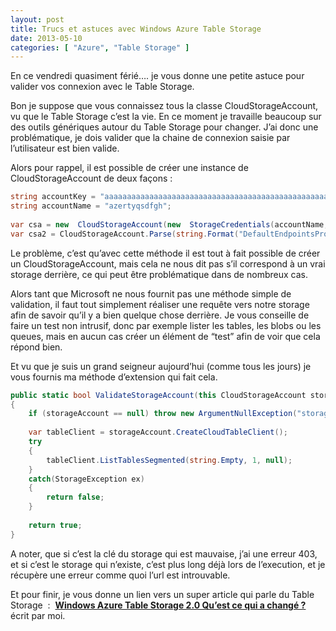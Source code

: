 ```yaml
---
layout: post
title: Trucs et astuces avec Windows Azure Table Storage
date: 2013-05-10
categories: [ "Azure", "Table Storage" ]
---
```


En ce vendredi quasiment férié…. je vous donne une petite astuce pour valider vos connexion avec le Table Storage.

Bon je suppose que vous connaissez tous la classe CloudStorageAccount, vu que le Table Storage c’est la vie. En ce moment je travaille beaucoup sur des outils génériques autour du Table Storage pour changer. J’ai donc une problématique, je dois valider que la chaine de connexion saisie par l’utilisateur est bien valide.

Alors pour rappel, il est possible de créer une instance de CloudStorageAccount de deux façons :

```csharp
string accountKey = "aaaaaaaaaaaaaaaaaaaaaaaaaaaaaaaaaaaaaaaaaaaaaaaaaaaaaaaaaaaaaaaaaaaaaaaaaaaaaaaaaaaaaaaa";  
string accountName = "azertyqsdfgh";  
  
var csa = new  CloudStorageAccount(new  StorageCredentials(accountName, accountKey), true);  
var csa2 = CloudStorageAccount.Parse(string.Format("DefaultEndpointsProtocol=https;AccountName={0};AccountKey={1}", accountKey, accountName));
```

Le problème, c’est qu’avec cette méthode il est tout à fait possible de créer un CloudStorageAccount, mais cela ne nous dit pas s’il correspond à un vrai storage derrière, ce qui peut être problématique dans de nombreux cas.

Alors tant que Microsoft ne nous fournit pas une méthode simple de validation, il faut tout simplement réaliser une requête vers notre storage afin de savoir qu’il y a bien quelque chose derrière. Je vous conseille de faire un test non intrusif, donc par exemple lister les tables, les blobs ou les queues, mais en aucun cas créer un élément de “test” afin de voir que cela répond bien.

Et vu que je suis un grand seigneur aujourd’hui (comme tous les jours) je vous fournis ma méthode d’extension qui fait cela.

```csharp
public static bool ValidateStorageAccount(this CloudStorageAccount storageAccount)  
{  
    if (storageAccount == null) throw new ArgumentNullException("storageAccount");  
  
    var tableClient = storageAccount.CreateCloudTableClient();  
    try  
    {  
        tableClient.ListTablesSegmented(string.Empty, 1, null);  
    }  
    catch(StorageException ex)  
    {  
        return false;  
    }  
  
    return true;  
}
```

A noter, que si c’est la clé du storage qui est mauvaise, j’ai une erreur 403, et si c’est le storage qui n’existe, c’est plus long déjà lors de l’execution, et je récupère une erreur comme quoi l’url est introuvable.

Et pour finir, je vous donne un lien vers un super article qui parle du Table Storage  :  **[Windows Azure Table Storage 2.0 Qu’est ce qui a changé ?](http://blog.soat.fr/2013/03/windows-azure-table-storage-2-0-quest-ce-qui-a-change/)** écrit par moi.